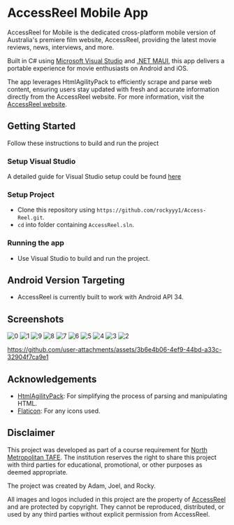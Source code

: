 # AccessReel Mobile App

AccessReel for Mobile is the dedicated cross-platform mobile version of Australia's premiere film website, AccessReel, providing the latest movie reviews, news, interviews, and more. 

Built in C# using [Microsoft Visual Studio](https://visualstudio.microsoft.com/) and [.NET MAUI](https://dotnet.microsoft.com/en-us/apps/maui), this app delivers a portable experience for movie enthusiasts on Android and iOS.

The app leverages HtmlAgilityPack to efficiently scrape and parse web content, ensuring users stay updated with fresh and accurate information directly from the AccessReel website.
For more information, visit the [AccessReel website](https://accessreel.com/).

## Getting Started

Follow these instructions to build and run the project

### Setup Visual Studio

A detailed guide for Visual Studio setup could be found [here](https://visualstudio.microsoft.com/vs/getting-started/)

### Setup Project

- Clone this repository using `https://github.com/rockyyy1/Access-Reel.git`.
- `cd` into folder containing `AccessReel.sln`.

### Running the app

- Use Visual Studio to build and run the project.

## Android Version Targeting

- AccessReel is currently built to work with Android API 34.

## Screenshots
![0](https://github.com/user-attachments/assets/9f2e232c-6f49-4782-8170-90c5aca98b8a)
![1](https://github.com/user-attachments/assets/914d2633-207c-48aa-9ff3-64596b9f5a27)
![9](https://github.com/user-attachments/assets/e75c4b36-1292-4f4d-af42-8ad30492a5c7)
![8](https://github.com/user-attachments/assets/11215e42-7a87-49f4-a15c-f17f84664afc)
![7](https://github.com/user-attachments/assets/a63d5503-39c1-49c7-93f5-20b840df8bf9)
![6](https://github.com/user-attachments/assets/86cfe368-2b5a-42ba-8927-24bd8d8f900a)
![5](https://github.com/user-attachments/assets/710c2699-64e9-4dfe-b906-28bf30cae17f)
![4](https://github.com/user-attachments/assets/8eb16214-a5b6-4604-aa6a-6c7ca4ae65d9)
![3](https://github.com/user-attachments/assets/d6d3d42a-155b-41b6-add8-3023512e5b85)
![2](https://github.com/user-attachments/assets/96c9aeaf-1c1f-48d0-b389-07f263c25919)

https://github.com/user-attachments/assets/3b6e4b06-4ef9-44bd-a33c-32904f7ca9e1

## Acknowledgements
- [HtmlAgilityPack](https://html-agility-pack.net/): For simplifying the process of parsing and manipulating HTML.
- [Flaticon](https://www.flaticon.com/): For any icons used.

## Disclaimer
This project was developed as part of a course requirement for [North Metropolitan TAFE](https://www.northmetrotafe.wa.edu.au/). 
The institution reserves the right to share this project with third parties for educational, promotional, or other purposes as deemed appropriate.

The project was created by Adam, Joel, and Rocky.

All images and logos included in this project are the property of [AccessReel](https://accessreel.com/) and are protected by copyright. 
They cannot be reproduced, distributed, or used by any third parties without explicit permission from AccessReel.
